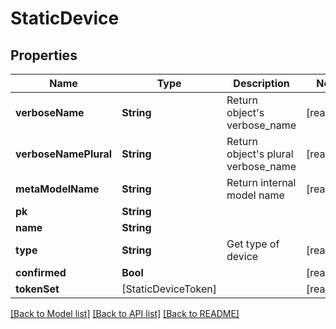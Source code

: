 # StaticDevice

## Properties
Name | Type | Description | Notes
------------ | ------------- | ------------- | -------------
**verboseName** | **String** | Return object&#39;s verbose_name | [readonly] 
**verboseNamePlural** | **String** | Return object&#39;s plural verbose_name | [readonly] 
**metaModelName** | **String** | Return internal model name | [readonly] 
**pk** | **String** |  | 
**name** | **String** |  | 
**type** | **String** | Get type of device | [readonly] 
**confirmed** | **Bool** |  | [readonly] 
**tokenSet** | [StaticDeviceToken] |  | [readonly] 

[[Back to Model list]](../README.md#documentation-for-models) [[Back to API list]](../README.md#documentation-for-api-endpoints) [[Back to README]](../README.md)


